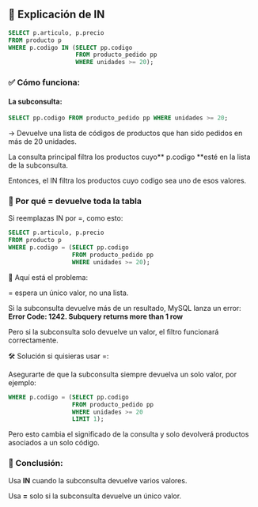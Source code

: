 ## 🔹 Explicación de IN

```sql
SELECT p.articulo, p.precio
FROM producto p
WHERE p.codigo IN (SELECT pp.codigo
                   FROM producto_pedido pp
                   WHERE unidades >= 20);
```
### ✅ Cómo funciona:

#### La subconsulta:

```sql
SELECT pp.codigo FROM producto_pedido pp WHERE unidades >= 20;
```
→ Devuelve una lista de códigos de productos que han sido pedidos en más de 20 unidades.

La consulta principal filtra los productos cuyo** p.codigo **esté en la lista de la subconsulta.

Entonces, el IN filtra los productos cuyo codigo sea uno de esos valores.

### 🔹 Por qué = devuelve toda la tabla
Si reemplazas IN por =, como esto:

```sql
SELECT p.articulo, p.precio
FROM producto p
WHERE p.codigo = (SELECT pp.codigo
                  FROM producto_pedido pp
                  WHERE unidades >= 20);
```
🚨 Aquí está el problema:

= espera un único valor, no una lista.

Si la subconsulta devuelve más de un resultado, MySQL lanza un error:
**Error Code: 1242. Subquery returns more than 1 row**

Pero si la subconsulta solo devuelve un valor, el filtro funcionará correctamente.

🛠 Solución si quisieras usar =:

Asegurarte de que la subconsulta siempre devuelva un solo valor, por ejemplo:

```sql
WHERE p.codigo = (SELECT pp.codigo
                  FROM producto_pedido pp
                  WHERE unidades >= 20
                  LIMIT 1);
```
				  
Pero esto cambia el significado de la consulta y solo devolverá productos asociados a un solo código.

### 📌 Conclusión:

Usa **IN** cuando la subconsulta devuelve varios valores.

Usa **=**  solo si la subconsulta devuelve un único valor.
